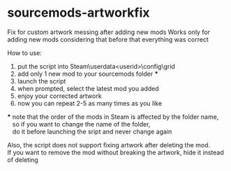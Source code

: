 # sourcemods-artworkfix
Fix for custom artwork messing after adding new mods
Works only for adding new mods considering that before that everything was correct

How to use:
1. put the script into Steam\userdata\<userid>\config\grid
2. add only 1 new mod to your sourcemods folder <b>*</b>
3. launch the script
4. when prompted, select the latest mod you added
5. enjoy your corrected artwork
6. now you can repeat 2-5 as many times as you like

<b>*</b> note that the order of the mods in Steam is affected by the folder name, <br>
   so if you want to change the name of the folder, <br>
   do it before launching the sript and never change again

Also, the script does not support fixing artwork after deleting the mod. <br>
If you want to remove the mod without breaking the artwork, hide it instead of deleting
